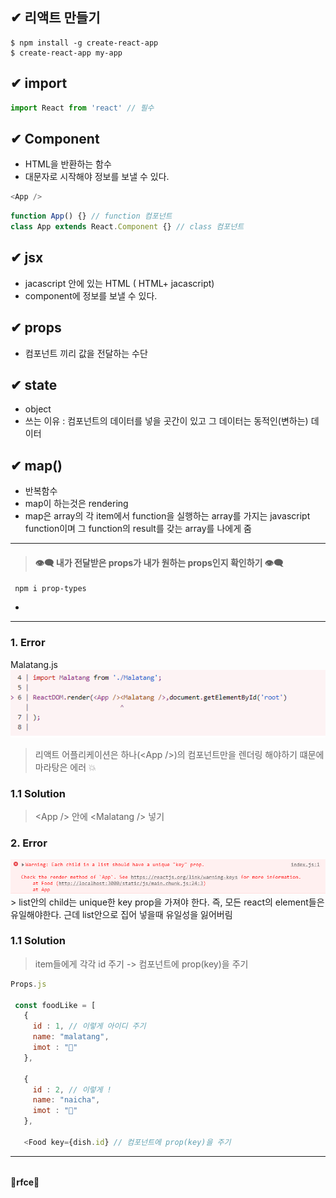 
## ✔ 리액트 만들기
    $ npm install -g create-react-app
    $ create-react-app my-app


## ✔ import
```js
import React from 'react' // 필수
```


##  ✔ Component 
- HTML을 반환하는 함수
- 대문자로 시작해야 정보를 보낼 수 있다.  

```js
<App />
```
 ```js
function App() {} // function 컴포넌트
class App extends React.Component {} // class 컴포넌트
```

<!-- HTML과 javascript 사이의 조합을 jsx라 부른다.  -->
## ✔ jsx
- jacascript 안에 있는 HTML ( HTML+ jacascript)
- component에 정보를 보낼 수 있다.

## ✔ props 
- 컴포넌트 끼리 값을 전달하는 수단

## ✔ state
- object
- 쓰는 이유 : 컴포넌트의 데이터를 넣을 곳간이 있고 그 데이터는 동적인(변하는) 데이터 


## ✔ map()
- 반복함수 
- map이 하는것은 rendering
- map은 array의 각 item에서 function을 실행하는 array를 가지는 
javascript function이며 그 function의 result를 갖는 array를 나에게 줌 
___

> ####  👁‍🗨 내가 전달받은 props가 내가 원하는 props인지 확인하기 👁‍🗨
     npm i prop-types 
- 
___



### 1. Error
Malatang.js
<img src='./src/Failed1.png'>

> 리액트 어플리케이션은 하나(&lt;App /&gt;)의 컴포넌트만을 렌더링 해야하기 떄문에 마라탕은 에러 💥


### 1.1 Solution

> &lt;App /&gt; 안에 &lt;Malatang /&gt; 넣기 

### 2. Error
<img src='./src/Failed2.png'>
> list안의 child는 unique한 key prop을 가져야 한다. 
즉, 모든 react의 element들은 유일해야한다.
근데 list안으로 집어 넣을때 유일성을 잃어버림 

### 1.1 Solution
> item들에게 각각 id 주기 -> 컴포넌트에 prop(key)을 주기  

    
```js
Props.js

 const foodLike = [
   {
     id : 1, // 이렇게 아이디 주기 
     name: "malatang",
     imot : "🥣"
   },

   {
     id : 2, // 이렇게 !
     name: "naicha",
     imot : "🧃"
   },

   <Food key={dish.id} // 컴포넌트에 prop(key)을 주기  
```
___


######
🍓**rfce**🍓

